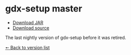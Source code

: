 # gdx-setup master

* [Download JAR](https://github.com/JavaCakeGames/gdx-setup-archive/raw/main/gdx-setup_master.jar)
* [Download source](https://github.com/JavaCakeGames/gdx-setup-archive/raw/main/sources/gdx-setup_master.zip)

The last nightly version of gdx-setup before it was retired.

[🠔 Back to version list](https://javacakegames.github.io/gdx-setup-archive/)
